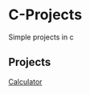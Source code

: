 # C-Projects
Simple projects in c

## Projects

[Calculator](https://github.com/FranciscoAraujo2/C-Projects/tree/main/Calculator)
